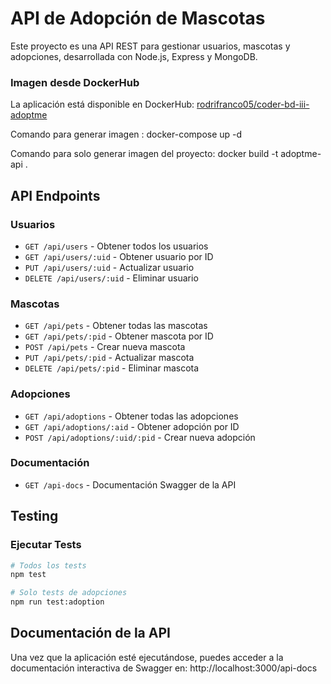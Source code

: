 # API de Adopción de Mascotas

Este proyecto es una API REST para gestionar usuarios, mascotas y adopciones, desarrollada con Node.js, Express y MongoDB.

### Imagen desde DockerHub

La aplicación está disponible en DockerHub: [rodrifranco05/coder-bd-iii-adoptme](https://hub.docker.com/repository/docker/rodrifranco05/coder-bd-iii-adoptme)

Comando para generar imagen : docker-compose up -d

Comando para solo generar imagen del proyecto: docker build -t adoptme-api .

## API Endpoints

### Usuarios
- `GET /api/users` - Obtener todos los usuarios
- `GET /api/users/:uid` - Obtener usuario por ID
- `PUT /api/users/:uid` - Actualizar usuario
- `DELETE /api/users/:uid` - Eliminar usuario

### Mascotas
- `GET /api/pets` - Obtener todas las mascotas
- `GET /api/pets/:pid` - Obtener mascota por ID
- `POST /api/pets` - Crear nueva mascota
- `PUT /api/pets/:pid` - Actualizar mascota
- `DELETE /api/pets/:pid` - Eliminar mascota

### Adopciones
- `GET /api/adoptions` - Obtener todas las adopciones
- `GET /api/adoptions/:aid` - Obtener adopción por ID
- `POST /api/adoptions/:uid/:pid` - Crear nueva adopción

### Documentación
- `GET /api-docs` - Documentación Swagger de la API

## Testing

### Ejecutar Tests

```bash
# Todos los tests
npm test

# Solo tests de adopciones
npm run test:adoption
```

## Documentación de la API

Una vez que la aplicación esté ejecutándose, puedes acceder a la documentación interactiva de Swagger en: http://localhost:3000/api-docs

